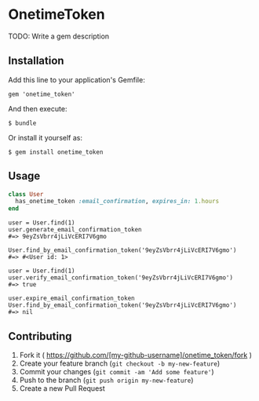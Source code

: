 # OnetimeToken

TODO: Write a gem description

## Installation

Add this line to your application's Gemfile:

    gem 'onetime_token'

And then execute:

    $ bundle

Or install it yourself as:

    $ gem install onetime_token

## Usage

```ruby
class User
  has_onetime_token :email_confirmation, expires_in: 1.hours
end
```

```
user = User.find(1)
user.generate_email_confirmation_token
#=> 9eyZsVbrr4jLiVcERI7V6gmo

User.find_by_email_confirmation_token('9eyZsVbrr4jLiVcERI7V6gmo')
#=> #<User id: 1>

user = User.find(1)
user.verify_email_confirmation_token('9eyZsVbrr4jLiVcERI7V6gmo')
#=> true

user.expire_email_confirmation_token
User.find_by_email_confirmation_token('9eyZsVbrr4jLiVcERI7V6gmo')
#=> nil
```

## Contributing

1. Fork it ( https://github.com/[my-github-username]/onetime_token/fork )
2. Create your feature branch (`git checkout -b my-new-feature`)
3. Commit your changes (`git commit -am 'Add some feature'`)
4. Push to the branch (`git push origin my-new-feature`)
5. Create a new Pull Request
